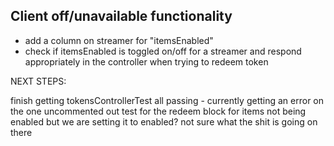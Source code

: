 ## Client off/unavailable functionality
 - add a column on streamer for "itemsEnabled"
 - check if itemsEnabled is toggled on/off for a streamer and respond appropriately in the controller when trying to redeem token


NEXT STEPS:

finish getting tokensControllerTest all passing - currently getting an error on the one uncommented out test for the redeem block for items not being enabled but we are setting it to enabled? not sure what the shit is going on there